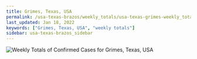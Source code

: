 ```yaml
---
title: Grimes, Texas, USA
permalink: /usa-texas-brazos/weekly_totals/usa-texas-grimes-weekly_totals.html
last_updated: Jan 18, 2022
keywords: ["Grimes, Texas, USA", "weekly totals"]
sidebar: usa-texas-brazos_sidebar
---
```


![Weekly Totals of Confirmed Cases for Grimes, Texas, USA](/covid_tracker/images/graphs/usa-texas-grimes-weekly_totals_graph.png)
